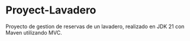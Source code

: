 # Proyect-Lavadero
Proyecto de gestion de reservas de un lavadero, realizado en JDK 21 con Maven utilizando MVC.
